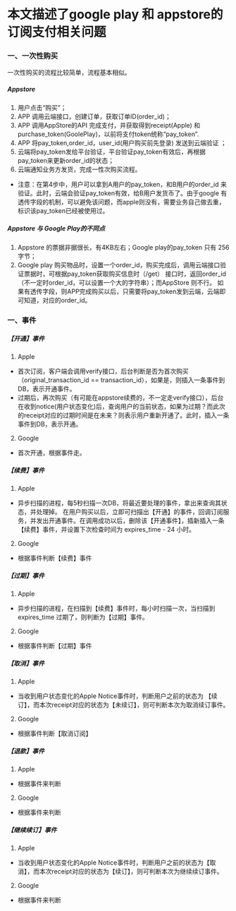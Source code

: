 # 本文描述了google play 和 appstore的订阅支付相关问题
### 一、一次性购买
一次性购买的流程比较简单，流程基本相似。
##### Appstore
1. 用户点击“购买”；
2. APP 调用云端接口，创建订单，获取订单ID(order_id)；
3. APP 调用AppStore的API 完成支付，并获取得到receipt(Apple) 和 purchase_token(GoolePlay)，以前将支付token统称“pay_token”.
4. APP 将pay_token,order_id，user_id(用户购买前先登录) 发送到云端验证 ；
5. 云端将pay_token发给平台验证，平台验证pay_token有效后，再根据pay_token来更新order_id的状态；
6. 云端通知业务方发货，完成一性次购买流程。
* 注意：在第4步中，用户可以拿到A用户的pay_token，和B用户的order_id 来验证。此时，云端会验证pay_token有效，给B用户发货币了。由于google 有透传字段的机制，可以避免该问题，而apple则没有，需要业务自己做去重，标识该pay_token已经被使用过。

##### Appstore 与 Google Play的不同点
1. Appstore 的票据非据很长，有4KB左右；Google play的pay_token 只有 256 字节；
2. Google play 购买物品时，设置一个order_id，购买完成后，调用云端接口验证票据时，可根据pay_token获取购买信息时（/get） 接口时，返回order_id（不一定时order_id，可以设置一个大的字符串）；而AppStore 则不行。 如果有透传字段，则APP完成购买以后，只需要将pay_token发到云端，云端即可知道，对应的order_id。

### 一、事件
##### 【开通】事件
1. Apple 
- 首次订阅，客户端会调用verify接口，后台判断是否为首次购买（original_transaction_id == transaction_id），如果是，则插入一条事件到DB，表示开通事件。
- 过期后，再次购买（有可能在appstore续费的，不一定走verify接口），后台在收到notice(用户状态变化)后，查询用户的当前状态，如果为过期？而此次的receipt对应的过期时间是在未来？则表示用户重新开通了。此时，插入一条事件到DB，表示开通。

2. Google
- 首次开通，根据事件走。

##### 【续费】事件
1. Apple
- 异步扫描的进程，每5秒扫描一次DB，将最近要处理的事件，拿出来查询其状态，并处理掉。 在用户购买以后，立即可扫描出【开通】的事件，回调订阅服务，并发出开通事件。在调用成功以后，删除该【开通事件】，插新插入一条【续费】事件，并设置下次检查时间为 expires_time - 24 小时。

2. Google
- 根据事件判断【续费】事件

##### 【过期】事件
1. Apple
- 异步扫描的进程，在扫描到【续费】事件时，每小时扫描一次，当扫描到expires_time 过期了，则判断为【过期】事件。

2. Google 
- 根据事件判断【过期】事件

##### 【取消】事件
1. Apple 
- 当收到用户状态变化的Apple Notice事件时，判断用户之前的状态为 【续订】，而本次receipt对应的状态为【未续订】，则可判断本次为取消续订事件。
2. Google
- 根据事件判断【取消订阅】

##### 【退款】事件
1. Apple
- 根据事件来判断
2. Google 
- 根据事件来判断 

##### 【继续续订】事件
1. Apple
- 当收到用户状态变化的Apple Notice事件时，判断用户之前的状态为【取消】，而本次receipt对应的状态为【续订】，则可判断本次为继续续订事件。
2. Google
- 根据事件来判断


